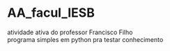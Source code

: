 # AA_facul_IESB

atividade ativa do professor Francisco Filho <br>
programa simples em python pra testar conhecimento
